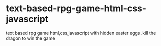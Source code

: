 # text-based-rpg-game-html-css-javascript
text based rpg game html,css,javascript with hidden easter eggs .kill the dragon to win the game
